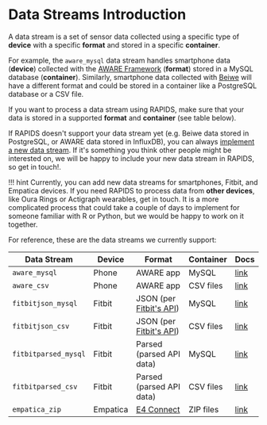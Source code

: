 # Data Streams Introduction

A data stream is a set of sensor data collected using a specific type of **device** with a specific **format** and stored in a specific **container**.

For example, the `aware_mysql` data stream handles smartphone data (**device**) collected with the [AWARE Framework](https://awareframework.com/) (**format**) stored in a MySQL database (**container**). Similarly, smartphone data collected with [Beiwe](https://www.beiwe.org/) will have a different format and could be stored in a container like a PostgreSQL database or a CSV file.

If you want to process a data stream using RAPIDS, make sure that your data is stored in a supported **format** and **container** (see table below). 

If RAPIDS doesn't support your data stream yet (e.g. Beiwe data stored in PostgreSQL, or AWARE data stored in InfluxDB), you can always [implement a new data stream](../add-new-data-streams). If it's something you think other people might be interested on, we will be happy to include your new data stream in RAPIDS, so get in touch!.

!!! hint
    Currently, you can add new data streams for smartphones, Fitbit, and Empatica devices. If you need RAPIDS to process data from **other devices**, like Oura Rings or Actigraph wearables, get in touch. It is a more complicated process that could take a couple of days to implement for someone familiar with R or Python, but we would be happy to work on it together.

For reference, these are the data streams we currently support: 

| Data Stream | Device | Format | Container | Docs
|--|--|--|--|--|
| `aware_mysql`| Phone | AWARE app | MySQL | [link](../aware-mysql)
| `aware_csv`| Phone | AWARE app | CSV files | [link](../aware-csv)
| `fitbitjson_mysql`| Fitbit | JSON (per [Fitbit's API](https://dev.fitbit.com/build/reference/web-api/)) | MySQL | [link](../fitbitjson-mysql)
| `fitbitjson_csv`| Fitbit | JSON (per [Fitbit's API](https://dev.fitbit.com/build/reference/web-api/)) | CSV files | [link](../fitbitjson-csv)
| `fitbitparsed_mysql`| Fitbit | Parsed (parsed API data) | MySQL | [link](../fitbitparsed-mysql)
| `fitbitparsed_csv`| Fitbit | Parsed (parsed API data)  | CSV files | [link](../fitbitparsed-csv)
| `empatica_zip`| Empatica | [E4 Connect](https://support.empatica.com/hc/en-us/articles/201608896-Data-export-and-formatting-from-E4-connect-) | ZIP files | [link](../empatica-zip)
